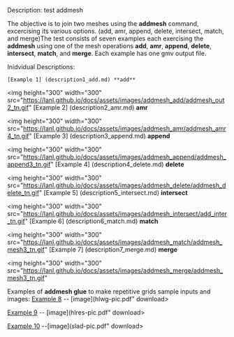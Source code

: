  Description: test addmesh

  The objective is to join two meshes using the **addmesh** command,
  excercising its various options. (add, amr, append, delete,
  intersect, match, and merge)The test consists of seven examples each
  exercising the **addmesh** using one of the mesh operations **add**,
  **amr**, **append**, **delete**, **intersect**, **match**, and
  **merge**. Each example has one gmv output file.
 
  Inidvidual Descriptions:
 
    [Example 1] (description1_add.md) **add**


<img height="300" width="300" src="https://lanl.github.io/docs/assets/images/addmesh_add/addmesh_out2_tn.gif"
                                                          [Example 2] (description2_amr.md) **amr**
                                                            

<img height="300" width="300" src="https://lanl.github.io/docs/assets/images/addmesh_amr/addmesh_amr4_tn.gif"
[Example 3] (description3_append.md) **append**
    

<img height="300" width="300" src="https://lanl.github.io/docs/assets/images/addmesh_append/addmesh_append3_tn.gif"
 [Example 4] (description4_delete.md) **delete**
                                                    

<img height="300" width="300" src="https://lanl.github.io/docs/assets/images/addmesh_delete/addmesh_delete_tn.gif"
[Example 5] (description5_intersect.md) **intersect**


<img height="300" width="300" src="https://lanl.github.io/docs/assets/images/addmesh_intersect/add_inter_tn.gif"
                                                [Example 6] (description6_match.md) **match**
    

<img height="300" width="300" src="https://lanl.github.io/docs/assets/images/addmesh_match/addmesh_mesh3_tn.gif"
 [Example 7] (description7_merge.md) **merge**                                                                                                                                                               

<img height="300" width="300" src="https://lanl.github.io/docs/assets/images/addmesh_merge/addmesh_mesh3_tn.gif"
 
Examples of **addmesh glue** to make repetitive grids sample inputs
and images:
 [Example 8](hlwg.lgc) -- [image](hlwg-pic.pdf" download> </a>
 
  [Example 9](hlres.lgc) -- [image](hlres-pic.pdf" download> </a>
 
  [Example 10](slad.lgc) --[image](slad-pic.pdf" download> </a>
